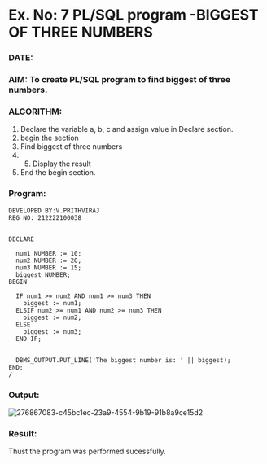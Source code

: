 # Ex. No: 7 PL/SQL program -BIGGEST OF THREE NUMBERS  
### DATE: 
### AIM: To create PL/SQL program to find biggest of three numbers.

### ALGORITHM:
1. Declare the variable a, b, c and assign value in Declare section.
2. begin the section
3. Find biggest of three numbers 
4. 5. Display the result 
6. End the begin section.

### Program:
```
DEVELOPED BY:V.PRITHVIRAJ
REG NO: 212222100038
```
```

DECLARE
  
  num1 NUMBER := 10; 
  num2 NUMBER := 20; 
  num3 NUMBER := 15;
  biggest NUMBER;
BEGIN
  
  IF num1 >= num2 AND num1 >= num3 THEN
    biggest := num1;
  ELSIF num2 >= num1 AND num2 >= num3 THEN
    biggest := num2;
  ELSE
    biggest := num3;
  END IF;


  DBMS_OUTPUT.PUT_LINE('The biggest number is: ' || biggest);
END;
/
```
### Output:




![276867083-c45bc1ec-23a9-4554-9b19-91b8a9ce15d2](https://github.com/prithviraj5703/DBMS/assets/121418418/cafbf289-9ac7-4410-8104-4b14b9f84c33)



### Result:
Thust the program was performed sucessfully.
